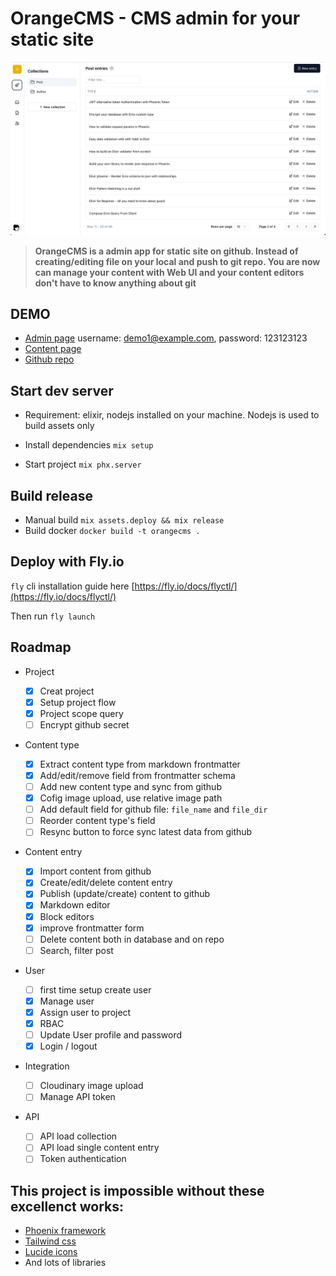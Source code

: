 # OrangeCMS - CMS admin for your static site

![Demo post page](./docs/img/posts.jpg)

> **OrangeCMS is a admin app for static site on github. Instead of creating/editing file on your local and push to git repo. You are now can manage your content with Web UI and your content editors don't have to know anything about git**

## DEMO

- [Admin page](https://orangecms.fly.dev) username: demo1@example.com, password: 123123123
- [Content page](http://orange-demo-site.pawtools.org/)
- [Github repo](https://github.com/bluzky/orange-demo-site)

## Start dev server

- Requirement: elixir, nodejs installed on your machine. Nodejs is used to build assets only

- Install dependencies
  `mix setup`

- Start project
  `mix phx.server`

## Build release

- Manual build `mix assets.deploy && mix release`
- Build docker `docker build -t orangecms .`

## Deploy with Fly.io

`fly` cli installation guide here [https://fly.io/docs/flyctl/](https://fly.io/docs/flyctl/)

Then run `fly launch`

## Roadmap

- Project
  - [x] Creat project
  - [x] Setup project flow
  - [x] Project scope query
  - [ ] Encrypt github secret
- Content type
  - [x] Extract content type from markdown frontmatter
  - [x] Add/edit/remove field from frontmatter schema
  - [ ] Add new content type and sync from github
  - [x] Cofig image upload, use relative image path
  - [ ] Add default field for github file: `file_name` and `file_dir`
  - [ ] Reorder content type's field
  - [ ] Resync button to force sync latest data from github
- Content entry
  - [x] Import content from github
  - [x] Create/edit/delete content entry
  - [x] Publish (update/create) content to github
  - [x] Markdown editor
  - [x] Block editors
  - [x] improve frontmatter form
  - [ ] Delete content both in database and on repo
  - [ ] Search, filter post
- User

  - [ ] first time setup create user
  - [x] Manage user
  - [x] Assign user to project
  - [x] RBAC
  - [ ] Update User profile and password
  - [x] Login / logout

- Integration

  - [ ] Cloudinary image upload
  - [ ] Manage API token

- API
  - [ ] API load collection
  - [ ] API load single content entry
  - [ ] Token authentication

## This project is impossible without these excellenct works:

- [Phoenix framework](https://phoenixframework.org/)
- [Tailwind css](https://tailwindcss.com/)
- [Lucide icons](https://lucide.dev/)
- And lots of libraries

